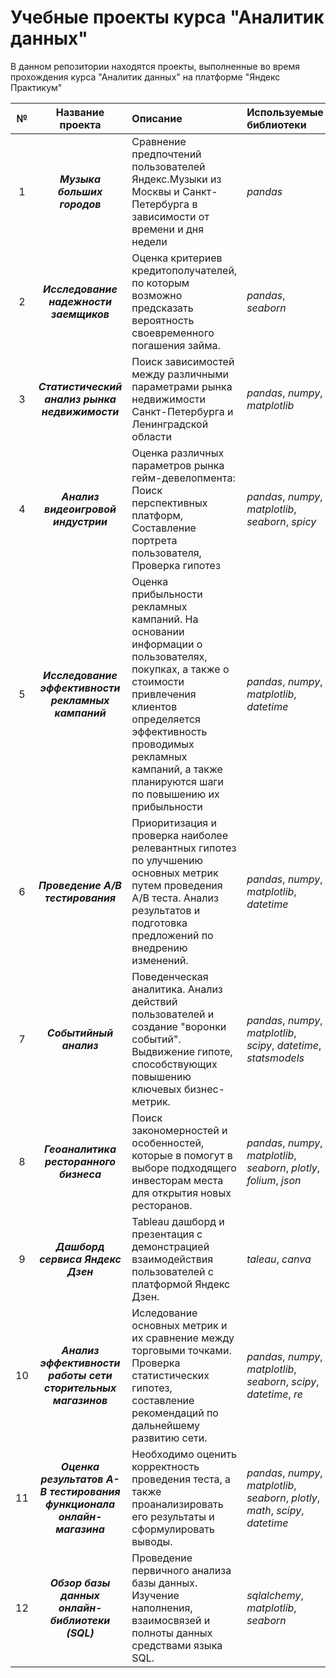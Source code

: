 # Учебные проекты курса "Аналитик данных"

В данном репозитории находятся проекты, выполненные во время прохождения курса "Аналитик данных" на платформе "Яндекс Практикум"

| № | Название проекта | Описание | Используемые библиотеки |Ссылки| 
|:-:|:----------------:|:---------|:------------------------|:----:|
|1|***Музыка больших городов***|Сравнение предпочтений пользователей Яндекс.Музыки из Москвы и Санкт-Петербурга в зависимости от времени и дня недели|*pandas*|[Readme.md](https://github.com/fomichev-a-d/yandex_practicum_projects/blob/cede83615111d8a1179e368e7d6efe733cc58fc0/1%20-%20big_cities_music/Readme.md)|
|2|***Исследование надежности заемщиков***|Оценка критериев кредитополучателей, по которым возможно предсказать вероятность своевременного погашения займа.|*pandas*, *seaborn*|[Readme.md](https://github.com/fomichev-a-d/yandex_practicum_projects/blob/cede83615111d8a1179e368e7d6efe733cc58fc0/2%20-%20borrower_reliability/Readme.md)|
|3|***Статистический анализ рынка недвижимости***|Поиск зависимостей между различными параметрами рынка недвижимости Санкт-Петербурга и Ленинградской области|*pandas*, *numpy*, *matplotlib*|[Readme.md](https://github.com/fomichev-a-d/yandex_practicum_projects/blob/cede83615111d8a1179e368e7d6efe733cc58fc0/3%20-%20real_estate/Readme.md)|
|4|***Анализ видеоигровой индустрии***|Оценка различных параметров рынка гейм-девелопмента: Поиск перспективных платформ, Составление портрета пользователя, Проверка гипотез|*pandas*, *numpy*, *matplotlib*, *seaborn*, *spicy*|[Readme.md](https://github.com/fomichev-a-d/yandex_practicum_projects/blob/cede83615111d8a1179e368e7d6efe733cc58fc0/4%20-%20gamedev/Readme.md)|
|5|***Исследование эффективности рекламных кампаний***|Оценка прибыльности рекламных кампаний. На основании информации о пользователях, покупках, а также о стоимости привлечения клиентов определяется эффективность проводимых рекламных кампаний, а также планируются шаги по повышению их прибыльности|*pandas*, *numpy*, *matplotlib*, *datetime*|[Readme.md](https://github.com/fomichev-a-d/yandex_practicum_projects/blob/cede83615111d8a1179e368e7d6efe733cc58fc0/5%20-%20marketing/Readme.md)|
|6|***Проведение A/B тестирования***|Приоритизация и проверка наиболее релевантных гипотез по улучшению основных метрик путем проведения A/B теста. Анализ результатов и подготовка предложений по внедрению изменений.|*pandas*, *numpy*, *matplotlib*, *datetime*|[Readme.md](https://github.com/fomichev-a-d/yandex_practicum_projects/blob/cede83615111d8a1179e368e7d6efe733cc58fc0/6%20-%20A-B_test/Readme.md)|
|7|***Событийный анализ***|Поведенческая аналитика. Анализ действий пользователей и создание "воронки событий". Выдвижение гипоте, способствующих повышению ключевых бизнес-метрик.|*pandas*, *numpy*, *matplotlib*, *scipy*, *datetime*, *statsmodels*|[Readme.md](https://github.com/fomichev-a-d/yandex_practicum_projects/blob/cede83615111d8a1179e368e7d6efe733cc58fc0/7%20-%20event-based_analysis/Readme.md)|
|8|***Геоаналитика ресторанного бизнеса***|Поиск закономерностей и особенностей, которые в помогут в выборе подходящего инвесторам места для открытия новых ресторанов.|*pandas*, *numpy*, *matplotlib*, *seaborn*, *plotly*, *folium*, *json*|[Readme.md](https://github.com/fomichev-a-d/yandex_practicum_projects/blob/e20ae99d12096af645e2b188cdeecda8d2ee120d/8%20-%20restaurants/Readme.md)|
|9|***Дашборд сервиса Яндекс Дзен***|Tableau дашборд и презентация с демонстрацией взаимодействия пользователей с платформой Яндекс Дзен.|*taleau*, *canva*|[Readme.md](https://github.com/fomichev-a-d/yandex_practicum_projects/blob/ddfcc60426148d3d24eb10f6226744fecaae44c0/9%20-%20zen_dashboard/Readme.md)|
|10|***Анализ эффективности работы сети сторительных магазинов***|Иследование основных метрик и их сравнение между торговыми точками. Проверка статистических гипотез, составление рекомендаций по дальнейшему развитию сети.|*pandas*, *numpy*, *matplotlib*, *seaborn*, *scipy*, *datetime*, *re*|[Readme.md](https://github.com/fomichev-a-d/yandex_practicum_projects/blob/e20ae99d12096af645e2b188cdeecda8d2ee120d/8%20-%20restaurants/Readme.md)|
|11|***Оценка результатов A-B тестирования функционала онлайн-магазина***|Необходимо оценить корректность проведения теста, а также проанализировать его результаты и сформулировать выводы.|*pandas*, *numpy*, *matplotlib*, *seaborn*, *plotly*, *math*, *scipy*, *datetime*|[Readme.md](https://github.com/fomichev-a-d/yandex_practicum_projects/blob/e20ae99d12096af645e2b188cdeecda8d2ee120d/8%20-%20restaurants/Readme.md)|
|12|***Обзор базы данных онлайн-библиотеки (SQL)***|Проведение первичного анализа базы данных. Изучение наполнения, взаимосвязей и полноты данных средствами языка SQL.|*sqlalchemy*, *matplotlib*, *seaborn*|[Readme.md](https://github.com/fomichev-a-d/yandex_practicum_projects/blob/e20ae99d12096af645e2b188cdeecda8d2ee120d/8%20-%20restaurants/Readme.md)|
